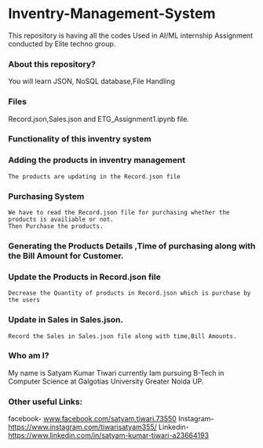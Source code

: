 # Inventry-Management-System

This repository is having all the codes Used in AI/ML internship Assignment conducted by Elite techno group.
### About this repository?
You will learn JSON, NoSQL database,File Handling
### Files
Record.json,Sales.json and ETG_Assignment1.ipynb file.
### Functionality of this inventry system
   ### Adding the products in inventry management
    The products are updating in the Record.json file
  ### Purchasing System
    We have to read the Record.json file for purchasing whether the products is availiable or not.
    Then Purchase the products.
  ### Generating the Products Details ,Time of purchasing along with the Bill Amount for Customer.
  ### Update the Products in Record.json file
    Decrease the Quantity of products in Record.json which is purchase by the users
  ### Update in Sales in Sales.json.
    Record the Sales in Sales.json file along with time,Bill Amounts.
    
### Who am I?
My name is Satyam Kumar Tiwari currently Iam pursuing B-Tech in Computer Science at Galgotias University Greater Noida UP.
### Other useful Links:
facebook- www.facebook.com/satyam.tiwari.73550
Instagram- https://www.instagram.com/tiwarisatyam355/
Linkedin- https://www.linkedin.com/in/satyam-kumar-tiwari-a23664193

    
  
